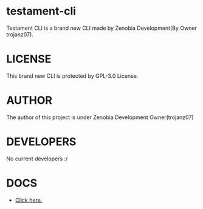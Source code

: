 # testament-cli

Testament CLI is a brand new CLI made by Zenobia Development(By Owner trojanz07).

# LICENSE

This brand new CLI is protected by GPL-3.0 License.

# AUTHOR

The author of this project is under Zenobia Development Owner(trojanz07)

# DEVELOPERS

No current developers :/

# DOCS

  - <a href="https://github.com/ZenobiaDevelopment/testament-cli/blob/main/docs/README.md">Click here.</a>
